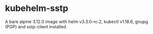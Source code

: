# kubehelm-sstp  
A bare alpine 3.12.0 image with helm v3.3.0-rc.2, kubectl v1.18.6, gnupg (PGP)
and sstp-client installed.
